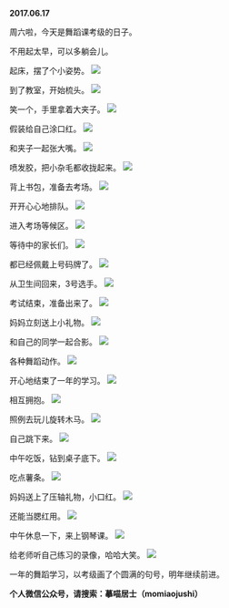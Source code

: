 
          
**2017.06.17**

周六啦，今天是舞蹈课考级的日子。

不用起太早，可以多躺会儿。

起床，摆了个小姿势。
![](//upload-images.jianshu.io/upload_images/51001-2e86f68575e47545.jpg)


到了教室，开始梳头。
![](//upload-images.jianshu.io/upload_images/51001-1c49cedcabae13a5.jpg)


笑一个，手里拿着大夹子。
![](//upload-images.jianshu.io/upload_images/51001-812d1f4206ce3fa4.jpg)


假装给自己涂口红。
![](//upload-images.jianshu.io/upload_images/51001-788edeedcfe2edb9.jpg)


和夹子一起张大嘴。
![](//upload-images.jianshu.io/upload_images/51001-b22e53088f99e94a.jpg)


喷发胶，把小杂毛都收拢起来。
![](//upload-images.jianshu.io/upload_images/51001-a5d29ba23ce29f11.jpg)


背上书包，准备去考场。
![](//upload-images.jianshu.io/upload_images/51001-917c2f8cb2793afe.jpg)


开开心心地排队。
![](//upload-images.jianshu.io/upload_images/51001-10bbb7addbbf82b9.jpg)


进入考场等候区。
![](//upload-images.jianshu.io/upload_images/51001-057101a416efdaad.jpg)


等待中的家长们。
![](//upload-images.jianshu.io/upload_images/51001-9896823a644edffb.jpg)


都已经佩戴上号码牌了。
![](//upload-images.jianshu.io/upload_images/51001-93d3d010eba87011.jpg)


从卫生间回来，3号选手。
![](//upload-images.jianshu.io/upload_images/51001-648099a3f6ceec8e.jpg)


考试结束，准备出来了。
![](//upload-images.jianshu.io/upload_images/51001-6e9dfcd90f59f248.jpg)


妈妈立刻送上小礼物。
![](//upload-images.jianshu.io/upload_images/51001-654ddeedd26db4a9.jpg)


和自己的同学一起合影。
![](//upload-images.jianshu.io/upload_images/51001-e62715c4b3fb1162.jpg)


各种舞蹈动作。
![](//upload-images.jianshu.io/upload_images/51001-e61d84b3caa5d1dd.jpg)


开心地结束了一年的学习。
![](//upload-images.jianshu.io/upload_images/51001-7fb7f23433647421.jpg)


相互拥抱。
![](//upload-images.jianshu.io/upload_images/51001-d5a8b39716d36e24.jpg)


照例去玩儿旋转木马。
![](//upload-images.jianshu.io/upload_images/51001-cf730b499fe7b70d.jpg)


自己跳下来。
![](//upload-images.jianshu.io/upload_images/51001-11fcf85a1c8dc728.jpg)


中午吃饭，钻到桌子底下。
![](//upload-images.jianshu.io/upload_images/51001-b9e6e8d0310900f4.jpg)


吃点薯条。
![](//upload-images.jianshu.io/upload_images/51001-5908b77a19aa10c4.jpg)


妈妈送上了压轴礼物，小口红。
![](//upload-images.jianshu.io/upload_images/51001-e7c9d163db760052.jpg)


还能当腮红用。
![](//upload-images.jianshu.io/upload_images/51001-2ab4e8273da84f16.jpg)


中午休息一下，来上钢琴课。
![](//upload-images.jianshu.io/upload_images/51001-75c0956e513a8890.jpg)


给老师听自己练习的录像，哈哈大笑。
![](//upload-images.jianshu.io/upload_images/51001-4f4049d2a3c06689.jpg)


一年的舞蹈学习，以考级画了个圆满的句号，明年继续前进。


**个人微信公众号，请搜索：摹喵居士（momiaojushi）**

        